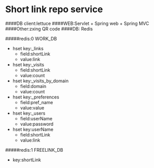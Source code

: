 Short link repo service
===============================

####DB client:lettuce
####WEB:Servlet + Spring web + Spring MVC
####Other:zxing QR code
####DB: Redis

#####redis:0 WORK_DB
- hset key:_links
    - field:shortLink
    - value:link
- hset key:_visits
    - field:shortLink
    - value:count
- hset key:_visits_by_domain 
    - field:domain
    - value:count
- hset key:_preferences
    - field:pref_name       
    - value:value
- hset key:_users
    - field:userName
    - value:password
- hset key:userName
    - field:shortLink
    - value:link

#####redis:1 FREELINK_DB 
- key:shortLink
